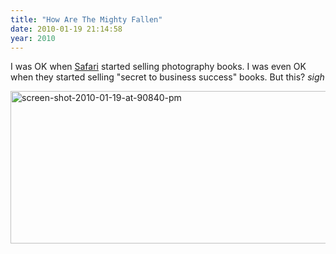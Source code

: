 ```yaml
---
title: "How Are The Mighty Fallen"
date: 2010-01-19 21:14:58
year: 2010
---
```

I was OK when <a href="http://search.safaribooksonline.com/">Safari</a> started selling photography books. I was even OK when they started selling "secret to business success" books. But this? *sigh*

<img title="screen-shot-2010-01-19-at-90840-pm" src="{{site.github.url}}/files-content/uploads/2010/01/screen-shot-2010-01-19-at-90840-pm.png" alt="screen-shot-2010-01-19-at-90840-pm" width="670" height="244" />
